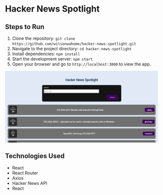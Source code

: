 # Hacker News Spotlight

## Steps to Run

1. Clone the repository: `git clone https://github.com/wilsonwahome/hacker-news-spotlight.git`
2. Navigate to the project directory: `cd hacker-news-spotlight`
3. Install dependencies: `npm install`
4. Start the development server: `npm start`
5. Open your browser and go to `http://localhost:3000` to view the app.

![project preview](./image.png)

## Technologies Used

- React
- React Router
- Axios
- Hacker News API
- React